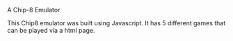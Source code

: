 A Chip-8 Emulator

This Chip8 emulator was built using Javascript.
It has 5 different games that can be played via a html page.
